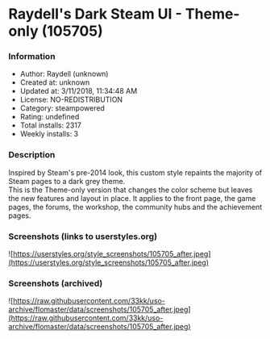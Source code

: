 # Raydell's Dark Steam UI - Theme-only (105705)

### Information
- Author: Raydell (unknown)
- Created at: unknown
- Updated at: 3/11/2018, 11:34:48 AM
- License: NO-REDISTRIBUTION
- Category: steampowered
- Rating: undefined
- Total installs: 2317
- Weekly installs: 3


### Description
Inspired by Steam's pre-2014 look, this custom style repaints the majority of Steam pages to a dark grey theme.
<br>This is the Theme-only version that changes the color scheme but leaves the new features and layout in place. It applies to the front page, the game pages, the forums, the workshop, the community hubs and the achievement pages.


### Screenshots (links to userstyles.org)
![https://userstyles.org/style_screenshots/105705_after.jpeg](https://userstyles.org/style_screenshots/105705_after.jpeg)


### Screenshots (archived)
![https://raw.githubusercontent.com/33kk/uso-archive/flomaster/data/screenshots/105705_after.jpeg](https://raw.githubusercontent.com/33kk/uso-archive/flomaster/data/screenshots/105705_after.jpeg)

